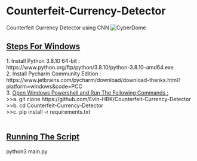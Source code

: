 # Counterfeit-Currency-Detector
Counterfeit Currency Detector using CNN
![CyberDome](https://user-images.githubusercontent.com/36796068/171677917-933d60c0-ae7e-43d3-a37b-53d0fad54f1b.png)

<h2><u>Steps For Windows</u></h2>
1. Install Python 3.8.10 64-bit : https://www.python.org/ftp/python/3.8.10/python-3.8.10-amd64.exe<br>
2. Install Pycharm Community Edition : https://www.jetbrains.com/pycharm/download/download-thanks.html?platform=windows&code=PCC<br>
3. <u>Open Windows Powershell and Run The Following Commands :</u><br>
>>a. git clone https://github.com/Evin-HBK/Counterfeit-Currency-Detector<br>
>>b. cd Counterfeit-Currency-Detector<br>
>>c. pip install -r requirements.txt<br><br>

<h2><u>Running The Script</u></h2>
python3 main.py<br>
